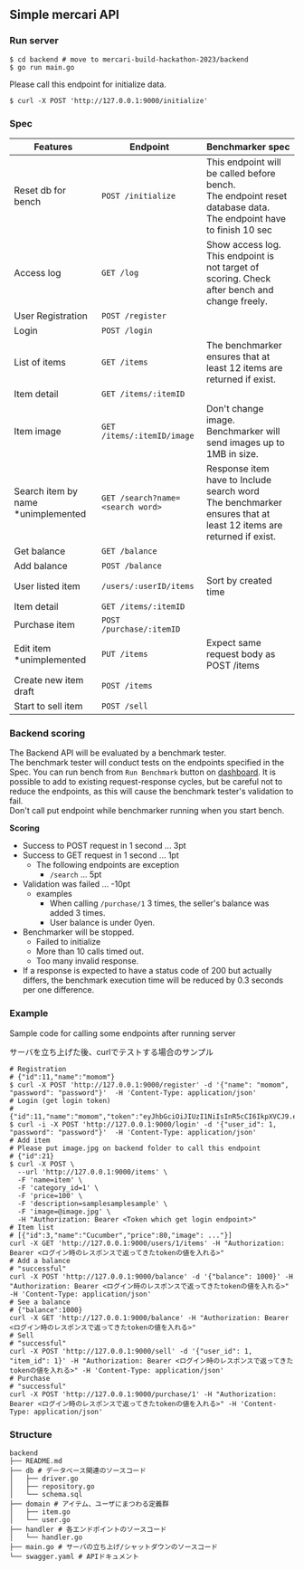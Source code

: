 ## Simple mercari API

### Run server

```shell
$ cd backend # move to mercari-build-hackathon-2023/backend
$ go run main.go
```

Please call this endpoint for initialize data. 

```shell
$ curl -X POST 'http://127.0.0.1:9000/initialize'
```


### Spec

| Features                           | Endpoint                         | Benchmarker spec                                                                                                        |
|------------------------------------|----------------------------------|-------------------------------------------------------------------------------------------------------------------------|
| Reset db for bench                 | `POST /initialize`               | This endpoint will be called before bench. <br>The endpoint reset database data. <br>The endpoint have to finish 10 sec |
| Access log                         | `GET /log`                       | Show access log. This endpoint is not target of scoring. Check after bench and change freely.                           |
| User Registration                  | `POST /register`                 |                                                                                                                         |
| Login                              | `POST /login`                    |                                                                                                                         |
| List of items                      | `GET /items`                     | The benchmarker ensures that at least 12 items are returned if exist.                                                   |
| Item detail                        | `GET /items/:itemID`             |                                                                                                                         |
| Item image                         | `GET /items/:itemID/image`       | Don't change image. Benchmarker will send images up to 1MB in size.                                                     |
| Search item by name *unimplemented | `GET /search?name=<search word>` | Response item have to Include search word <br>The benchmarker ensures that at least 12 items are returned if exist.     |
| Get balance                        | `GET /balance`                   |                                                                                                                         |
| Add balance                        | `POST /balance`                  |                                                                                                                         |
| User listed item                   | `/users/:userID/items`           | Sort by created time                                                                                                    |
| Item detail                        | `GET /items/:itemID`             |                                                                                                                         |
| Purchase item                      | `POST /purchase/:itemID`         |                                                                                                                         |
| Edit item *unimplemented           | `PUT /items `                    | Expect same request body as POST /items                                                                                 |
| Create new item draft              | `POST /items`                    |                                                                                                                         |
| Start to sell item                 | `POST /sell`                     |                                                                                                                         |


### Backend scoring
The Backend API will be evaluated by a benchmark tester.  
The benchmark tester will conduct tests on the endpoints specified in the Spec.
You can run bench from `Run Benchmark` button on [dashboard](https://mercari-build-hackathon-2023-front-d3sqdyhc4a-uc.a.run.app/).
It is possible to add to existing request-response cycles, but be careful not to reduce the endpoints, as this will cause the benchmark tester's validation to fail.  
Don't call put endpoint while benchmarker running when you start bench.

**Scoring**

* Success to POST request in 1 second ... 3pt
* Success to GET request in 1 second ... 1pt
  * The following endpoints are exception
    * `/search` ... 5pt
* Validation was failed ... -10pt
    * examples
        * When calling `/purchase/1` 3 times, the seller's balance was added 3 times.
        * User balance is under 0yen.
* Benchmarker will be stopped.
    * Failed to initialize
    * More than 10 calls timed out.
    * Too many invalid response.
* If a response is expected to have a status code of 200 but actually differs, the benchmark execution time will be reduced by 0.3 seconds per one difference.

### Example
Sample code for calling some endpoints after running server

サーバを立ち上げた後、curlでテストする場合のサンプル

```shell
# Registration
# {"id":11,"name":"momom"}
$ curl -X POST 'http://127.0.0.1:9000/register' -d '{"name": "momom", "password": "password"}'  -H 'Content-Type: application/json'
# Login (get login token)
# {"id":11,"name":"momom","token":"eyJhbGciOiJIUzI1NiIsInR5cCI6IkpXVCJ9.eyJ1c2VyX2lkIjoxMSwiZXhwIjoxNjg0NTgxNjU3fQ.7YGvgOsKI1EIr8a9yw0Ny6GRmmUJjrAkjjypdpj74qw"}
$ curl -i -X POST 'http://127.0.0.1:9000/login' -d '{"user_id": 1, "password": "password"}'  -H 'Content-Type: application/json'
# Add item
# Please put image.jpg on backend folder to call this endpoint 
# {"id":21}
$ curl -X POST \
  --url 'http://127.0.0.1:9000/items' \
  -F 'name=item' \
  -F 'category_id=1' \
  -F 'price=100' \
  -F 'description=samplesamplesample' \
  -F 'image=@image.jpg' \
  -H "Authorization: Bearer <Token which get login endpoint>"
# Item list
# [{"id":3,"name":"Cucumber","price":80,"image": ..."}]
curl -X GET 'http://127.0.0.1:9000/users/1/items' -H "Authorization: Bearer <ログイン時のレスポンスで返ってきたtokenの値を入れる>"
# Add a balance 
# "successful"
curl -X POST 'http://127.0.0.1:9000/balance' -d '{"balance": 1000}' -H "Authorization: Bearer <ログイン時のレスポンスで返ってきたtokenの値を入れる>" -H 'Content-Type: application/json'
# See a balance
# {"balance":1000}
curl -X GET 'http://127.0.0.1:9000/balance' -H "Authorization: Bearer <ログイン時のレスポンスで返ってきたtokenの値を入れる>"
# Sell
# "successful"
curl -X POST 'http://127.0.0.1:9000/sell' -d '{"user_id": 1, "item_id": 1}' -H "Authorization: Bearer <ログイン時のレスポンスで返ってきたtokenの値を入れる>" -H 'Content-Type: application/json'
# Purchase
# "successful"
curl -X POST 'http://127.0.0.1:9000/purchase/1' -H "Authorization: Bearer <ログイン時のレスポンスで返ってきたtokenの値を入れる>" -H 'Content-Type: application/json'
```

###  Structure

```
backend
├── README.md
├── db # データベース関連のソースコード
│   ├── driver.go
│   ├── repository.go
│   └── schema.sql
├── domain # アイテム、ユーザにまつわる定義群
│   ├── item.go
│   └── user.go
├── handler # 各エンドポイントのソースコード
│   └── handler.go
├── main.go # サーバの立ち上げ/シャットダウンのソースコード
└── swagger.yaml # APIドキュメント
```
